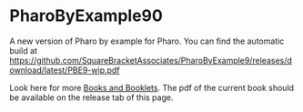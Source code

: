 # PharoByExample90
A new version of Pharo by example for Pharo. You can find the automatic build at https://github.com/SquareBracketAssociates/PharoByExample9/releases/download/latest/PBE9-wip.pdf


Look here for more [Books and Booklets](http://books.pharo.org/).
The pdf of the current book should be available on the release tab of this page. 



